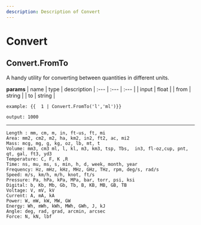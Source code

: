 ```yaml
---
description: Description of Convert
---
```


# Convert


## Convert.FromTo
A handy utility for converting between quantities in different units.


**params**
    | name | type  | description
    | :--- | :---  | :---        |
    | input | float  | 
    | from | string  | 
    | to | string  | 

```
example: {{  1 | Convert.FromTo('l','ml')}}

output: 1000

```
---
```
Length : mm, cm, m, in, ft-us, ft, mi
Area: mm2, cm2, m2, ha, km2, in2, ft2, ac, mi2
Mass: mcg, mg, g, kg, oz, lb, mt, t
Volume: mm3, cm3 ml, l, kl, m3, km3, tsp, Tbs,  in3, fl-oz,cup, pnt, qt, gal, ft3, yd3
Temperature: C, F, K ,R
Time: ns, mu, ms, s, min, h, d, week, month, year
Frequency: Hz, mHz, kHz, MHz, GHz, THz, rpm, deg/s, rad/s
Speed: m/s, km/h, m/h, knot, ft/s
Pressure: Pa, hPa, kPa, MPa, bar, torr, psi, ksi
Digital: b, Kb, Mb, Gb, Tb, B, KB, MB, GB, TB
Voltage: V, mV, kV
Current: A, mA, kA
Power: W, mW, kW, MW, GW
Energy: Wh, mWh, kWh, MWh, GWh, J, kJ
Angle: deg, rad, grad, arcmin, arcsec
Force: N, kN, lbf

```


